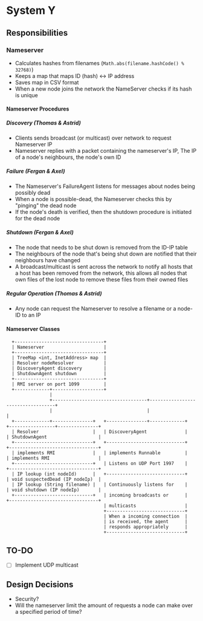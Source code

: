 #   System Y
##  Responsibilities
### Nameserver
-   Calculates hashes from filenames (`Math.abs(filename.hashCode() % 32768)`)
-   Keeps a map that maps ID (hash) <-> IP address
-   Saves map in CSV format
-   When a new node joins the network the NameServer checks if its hash is unique

####  Nameserver Procedures
##### Discovery (Thomas & Astrid)
-   Clients sends broadcast (or multicast) over network to request Nameserver IP
-   Nameserver replies with a packet containing the nameserver's IP, The IP of a node's neighbours, the node's own ID

##### Failure (Fergan & Axel)
-   The Nameserver's FailureAgent listens for messages about nodes being possibly dead
-   When a node is possible-dead, the Nameserver checks this by "pinging" the dead node
-   If the node's death is verified, then the shutdown procedure is initiated for the dead node

##### Shutdown (Fergan & Axel)
-   The node that needs to be shut down is removed from the ID-IP table
-   The neighbours of the node that's being shut down are notified that their neighbours have changed
-   A broadcast/multicast is sent across the network to notify all hosts that a host has been removed from the network, this allows all nodes that own files of the lost node to remove these files from their owned files

##### Regular Operation (Thomas & Astrid)
-   Any node can request the Nameserver to resolve a filename or a node-ID to an IP

####  Nameserver Classes
```
  +---------------------------------+
  | Nameserver                      |
  +---------------------------------+
  | TreeMap <int, InetAddress> map  |
  | Resolver nodeResolver           |
  | DiscoveryAgent discovery        |
  | ShutdownAgent shutdown          |
  +---------------------------------+
  | RMI server on port 1099         |
  +-------------+-------------------+
                |
                +-----------------------------------+-----------------------------------+
                |                                   |                                   |
  +-------------+---------------+   +---------------+-------------+   +-----------------+---------------+
  | Resolver                    |   | DiscoveryAgent              |   | ShutdownAgent                   |
  +-----------------------------+   +-----------------------------+   +---------------------------------+
  | implements RMI              |   | implements Runnable         |   | implements RMI                  |
  +-----------------------------+   | Listens on UDP Port 1997    |   +---------------------------------+
  | IP lookup (int nodeId)      |   +-----------------------------+   | void suspectedDead (IP nodeIp)  |
  | IP lookup (String filename) |   | Continuously listens for    |   | void shutdown (IP nodeIp)       |
  +-----------------------------+   | incoming broadcasts or      |   +---------------------------------+
                                    | multicasts                  |   
                                    +-----------------------------+
                                    | When a incoming connection  |
                                    | is received, the agent      |
                                    | responds appropriately      |
                                    +-----------------------------+
```

## TO-DO
- [ ] Implement UDP multicast

## Design Decisions
- Security?
- Will the nameserver limit the amount of requests a node can make over a specified period of time?
